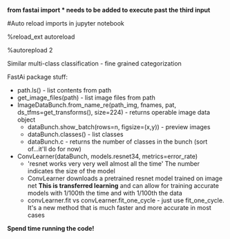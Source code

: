 **from fastai import * needs to be added to execute past the third input**

#Auto reload imports in jupyter notebook

%reload_ext autoreload

%autorepload 2

Similar multi-class classification - fine grained categorization

FastAi package stuff:

* path.ls() - list contents from path
* get_image_files(path) - list image files from path
* ImageDataBunch.from_name_re(path_img, fnames, pat, ds_tfms=get_transforms(), size=224) - returns operable image data object
  * dataBunch.show_batch(rows=n, figsize=(x,y)) - preview images
  * dataBunch.classes() - list classes
  * dataBunch.c - returns the number of classes in the bunch (sort of...it'll do for now)
* ConvLearner(dataBunch, models.resnet34, metrics=error_rate)
  * 'resnet works very very well almost all the time' The number indicates the size of the model
  * ConvLearner downloads a pretrained resnet model trained on image net **This is transferred learning** and can allow for training accurate models with 1/100th the time and with 1/100th the data
  * convLearner.fit vs convLearner.fit_one_cycle - just use fit_one_cycle. It's a new method that is much faster and more accurate in most cases
  
**Spend time running the code!**
